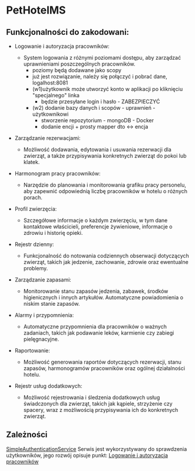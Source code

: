 # PetHotelMS

## Funkcjonalności do zakodowani:
* Logowanie i autoryzacja pracowników:
  - System logowania z różnymi poziomami dostępu, aby zarządzać uprawnieniami poszczególnych pracowników.
    - poziomy będą dodawane jako scopy
    - już jest rozwiązanie, należy się połączyć i pobrać dane, logalhost:8081
    - (w1)użytkownik może utworzyć konto w aplikacji po kliknięciu "specjalnego" linka
      - będzie przesyłane login i hasło - ZABEZPIECZYĆ
    - (w2) dodanie bazy danych i scopów - uprawnień - użytkownikowi
      - stworzenie repozytorium - mongoDB - Docker
      - dodanie encji + prosty mapper dto <-> encja
* Zarządzanie rezerwacjami:
  - Możliwość dodawania, edytowania i usuwania rezerwacji dla zwierząt, a także przypisywania konkretnych zwierząt do pokoi lub klatek.

* Harmonogram pracy pracowników:
  - Narzędzie do planowania i monitorowania grafiku pracy personelu, aby zapewnić odpowiednią liczbę pracowników w hotelu o różnych porach.

* Profil zwierzęcia:
  - Szczegółowe informacje o każdym zwierzęciu, w tym dane kontaktowe właścicieli, preferencje żywieniowe, informacje o zdrowiu i historię opieki.

* Rejestr dzienny:
  - Funkcjonalność do notowania codziennych obserwacji dotyczących zwierząt, takich jak jedzenie, zachowanie, zdrowie oraz ewentualne problemy.

* Zarządzanie zapasami:
  - Monitorowanie stanu zapasów jedzenia, zabawek, środków higienicznych i innych artykułów. Automatyczne powiadomienia o niskim stanie zapasów.

* Alarmy i przypomnienia:
  - Automatyczne przypomnienia dla pracowników o ważnych zadaniach, takich jak podawanie leków, karmienie czy zabiegi pielęgnacyjne.

* Raportowanie:
  - Możliwość generowania raportów dotyczących rezerwacji, stanu zapasów, harmonogramów pracowników oraz ogólnej działalności hotelu.

* Rejestr usług dodatkowych:
  - Możliwość rejestrowania i śledzenia dodatkowych usług świadczonych dla zwierząt, takich jak kąpiele, strzyżenie czy spacery, wraz z możliwością przypisywania ich do konkretnych zwierząt.


## Zależności
[SimpleAuthenticationService](https://github.com/dicedev-pl/SimplyAuthorizationMicroservice) 
Serwis jest wykorzystywany do sprawdzenia użytkowników, jego rozwój opisuje punkt:
[Logowanie i autoryzacja pracowników](https://github.com/dicedev-pl/PetHotelMS/blob/master/README.md#L4)